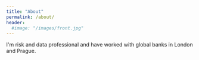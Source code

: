 ```yaml
---
title: "About"
permalink: /about/
header:
  #image: "/images/front.jpg"
---
```


I'm risk and data professional and have worked with global banks in London and Prague.
